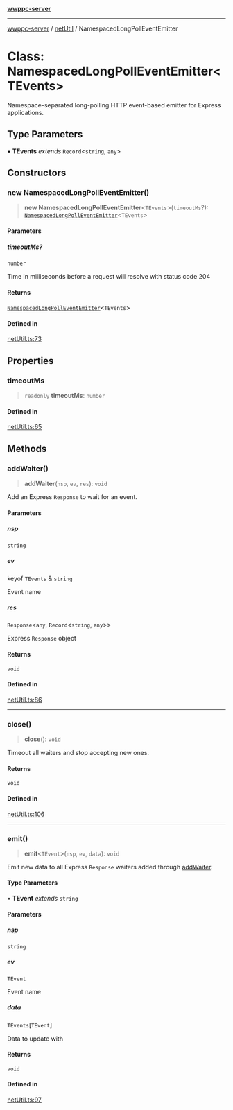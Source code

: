 [**wwppc-server**](../../README.md)

***

[wwppc-server](../../modules.md) / [netUtil](../README.md) / NamespacedLongPollEventEmitter

# Class: NamespacedLongPollEventEmitter\<TEvents\>

Namespace-separated long-polling HTTP event-based emitter for Express applications.

## Type Parameters

• **TEvents** *extends* `Record`\<`string`, `any`\>

## Constructors

### new NamespacedLongPollEventEmitter()

> **new NamespacedLongPollEventEmitter**\<`TEvents`\>(`timeoutMs`?): [`NamespacedLongPollEventEmitter`](NamespacedLongPollEventEmitter.md)\<`TEvents`\>

#### Parameters

##### timeoutMs?

`number`

Time in milliseconds before a request will resolve with status code 204

#### Returns

[`NamespacedLongPollEventEmitter`](NamespacedLongPollEventEmitter.md)\<`TEvents`\>

#### Defined in

[netUtil.ts:73](https://github.com/WWPPC/WWPPC-server/blob/c08bb5874acf9739d5547370b47d1a65e80f6db4/src/netUtil.ts#L73)

## Properties

### timeoutMs

> `readonly` **timeoutMs**: `number`

#### Defined in

[netUtil.ts:65](https://github.com/WWPPC/WWPPC-server/blob/c08bb5874acf9739d5547370b47d1a65e80f6db4/src/netUtil.ts#L65)

## Methods

### addWaiter()

> **addWaiter**(`nsp`, `ev`, `res`): `void`

Add an Express `Response` to wait for an event.

#### Parameters

##### nsp

`string`

##### ev

keyof `TEvents` & `string`

Event name

##### res

`Response`\<`any`, `Record`\<`string`, `any`\>\>

Express `Response` object

#### Returns

`void`

#### Defined in

[netUtil.ts:86](https://github.com/WWPPC/WWPPC-server/blob/c08bb5874acf9739d5547370b47d1a65e80f6db4/src/netUtil.ts#L86)

***

### close()

> **close**(): `void`

Timeout all waiters and stop accepting new ones.

#### Returns

`void`

#### Defined in

[netUtil.ts:106](https://github.com/WWPPC/WWPPC-server/blob/c08bb5874acf9739d5547370b47d1a65e80f6db4/src/netUtil.ts#L106)

***

### emit()

> **emit**\<`TEvent`\>(`nsp`, `ev`, `data`): `void`

Emit new data to all Express `Response` waiters added through [addWaiter](NamespacedLongPollEventEmitter.md#addwaiter).

#### Type Parameters

• **TEvent** *extends* `string`

#### Parameters

##### nsp

`string`

##### ev

`TEvent`

Event name

##### data

`TEvents`\[`TEvent`\]

Data to update with

#### Returns

`void`

#### Defined in

[netUtil.ts:97](https://github.com/WWPPC/WWPPC-server/blob/c08bb5874acf9739d5547370b47d1a65e80f6db4/src/netUtil.ts#L97)
